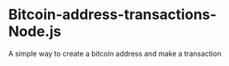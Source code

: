 # Bitcoin-address-transactions-Node.js
A simple way to create a bitcoin address and make a transaction
